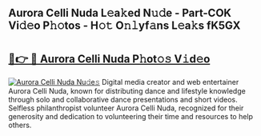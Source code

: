 ## Aurora Celli Nuda L𝚎a𝚔ed N𝚞𝚍e - Part-COK Vi𝚍𝚎o P𝚑𝚘tos - H𝚘𝚝 O𝚗𝚕yf𝚊ns L𝚎a𝚔s fK5GX

# <h2><a href="http://kf14zc.oniu.top/?m=Aurora+Celli+Nuda">🔗👉 🔴 Aurora Celli Nuda P𝚑ot𝚘𝚜 V𝚒d𝚎o</a></h2>

[![Aurora Celli Nuda Nu𝚍e𝚜](https://i.imgur.com/0qMVB7G.gif)](http://kf14zc.oniu.top/?m=Aurora+Celli+Nuda)
Digital media creator and web entertainer Aurora Celli Nuda, known for distributing dance and lifestyle knowledge through solo and collaborative dance presentations and short videos. Selfless philanthropist volunteer Aurora Celli Nuda, recognized for their generosity and dedication to volunteering their time and resources to help others.  
